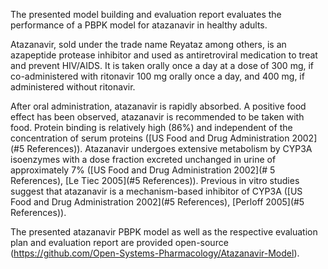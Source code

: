 The presented model building and evaluation report evaluates the performance of a PBPK model for atazanavir in healthy adults.

Atazanavir, sold under the trade name Reyataz among others, is an azapeptide protease inhibitor and used as antiretroviral medication to treat and prevent HIV/AIDS. It is taken orally once a day at a dose of 300 mg, if co-administered with ritonavir 100 mg orally once a day, and 400 mg, if administered without ritonavir. 

After oral administration, atazanavir is rapidly absorbed. A positive food effect has been observed, atazanavir is recommended to be taken with food. Protein binding is relatively high (86%) and independent of the concentration of serum proteins ([US Food and Drug Administration 2002](#5 References)). Atazanavir undergoes extensive metabolism by CYP3A isoenzymes with a dose fraction excreted unchanged in urine of approximately 7% ([US Food and Drug Administration 2002](# 5 References), [Le Tiec 2005](#5 References)). Previous in vitro studies suggest that atazanavir is a mechanism-based inhibitor of CYP3A ([US Food and Drug Administration 2002](#5 References), [Perloff 2005](#5 References)).

The presented atazanavir PBPK model as well as the respective evaluation plan and evaluation report are provided open-source  (https://github.com/Open-Systems-Pharmacology/Atazanavir-Model).



